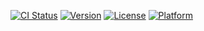 [![CI Status](http://img.shields.io/travis/dpostigo/Andea.svg?style=flat)](https://travis-ci.org/dpostigo/Andea)
[![Version](https://img.shields.io/cocoapods/v/Andea.svg?style=flat)](http://cocoapods.org/pods/Andea)
[![License](https://img.shields.io/cocoapods/l/Andea.svg?style=flat)](http://cocoapods.org/pods/Andea)
[![Platform](https://img.shields.io/cocoapods/p/Andea.svg?style=flat)](http://cocoapods.org/pods/Andea)
